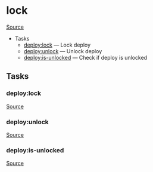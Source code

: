 <!-- DO NOT EDIT THIS FILE! -->
<!-- Instead edit recipe/deploy/lock.php -->
<!-- Then run bin/docgen -->

# lock

[Source](/recipe/deploy/lock.php)



* Tasks
  * [deploy:lock](#deploylock) — Lock deploy
  * [deploy:unlock](#deployunlock) — Unlock deploy
  * [deploy:is-unlocked](#deployis-unlocked) — Check if deploy is unlocked


## Tasks
### deploy:lock
[Source](https://github.com/deployphp/deployer/search?q=%22deploy%3Alock%22+in%3Afile+language%3Aphp+path%3Arecipe%2Fdeploy+filename%3Alock.php)




### deploy:unlock
[Source](https://github.com/deployphp/deployer/search?q=%22deploy%3Aunlock%22+in%3Afile+language%3Aphp+path%3Arecipe%2Fdeploy+filename%3Alock.php)




### deploy:is-unlocked
[Source](https://github.com/deployphp/deployer/search?q=%22deploy%3Ais-unlocked%22+in%3Afile+language%3Aphp+path%3Arecipe%2Fdeploy+filename%3Alock.php)




